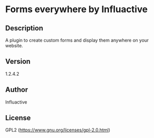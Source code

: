 # Forms everywhere by Influactive

## Description

A plugin to create custom forms and display them anywhere on your website.

## Version

1.2.4.2

## Author

Influactive

## License

GPL2 (https://www.gnu.org/licenses/gpl-2.0.html)
